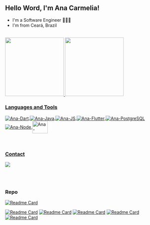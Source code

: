 ## Hello Word, I'm Ana Carmelia!


  - I'm a Software Engineer 👩🏻‍💻
  - I'm from Ceará, Brazil


<br>

<a href="https://github.com/anabenicio">
<img height="190em" src="https://github-readme-stats.vercel.app/api?username=anabenicio&theme=tokyonight&show_icons=true)"/>
<img height="190em" src="https://github-readme-stats.vercel.app/api/top-langs/?username=anabenicio&layout=compact&theme=tokyonight&show_icons=true"/>


<br>

### Languages and Tools

<div style="display: inline_block">
 
  
  <img align="center" alt="Ana-Dart" src="https://img.shields.io/badge/Dart-0175C2?style=for-the-badge&logo=dart&logoColor=white">
  <img align="center" alt="Ana-Java"  src="https://img.shields.io/badge/Java-ED8B00?style=for-the-badge&logo=java&logoColor=white">
  <img align="center" alt="Ana-JS"  src="https://img.shields.io/badge/JavaScript-323330?style=for-the-badge&logo=javascript&logoColor=F7DF1E">
  <img align="center" alt="Ana-Flutter" src="https://img.shields.io/badge/Flutter-02569B?style=for-the-badge&logo=flutter&logoColor=white">
  <img align="center" alt="Ana-PostgreSQL" src="https://img.shields.io/badge/PostgreSQL-316192?style=for-the-badge&logo=postgresql&logoColor=white">
  <img align="center" alt="Ana-Node" src="https://img.shields.io/badge/Node.js-43853D?style=for-the-badge&logo=node.js&logoColor=white">
  <img align="center" alt="Ana-Docker" height="40" width="50" src="https://cdn.jsdelivr.net/gh/devicons/devicon/icons/docker/docker-original-wordmark.svg">
       
         

</div><br>

<br>

### Contact

<div>
  <a href="mailto:anacarmelibe@gmail.com" target="_blank"><img src="https://img.shields.io/badge/Gmail-D14836?style=for-the-badge&logo=gmail&logoColor=white" target="_blank"></a>
</div>
  
<br><br>
  
 ### Repo
 
  [![Readme Card](https://github-readme-stats.vercel.app/api/pin/?username=anabenicio&repo=bankline-api&theme=tokyonight)](https://github.com/anabenicio/bankline-api)
  
  [![Readme Card](https://github-readme-stats.vercel.app/api/pin/?username=anabenicio&repo=QRcode&theme=tokyonight)](https://github.com/anabenicio/QRcode)
  [![Readme Card](https://github-readme-stats.vercel.app/api/pin/?username=anabenicio&repo=depesas-pessoais&theme=tokyonight)](https://github.com/anabenicio/depesas-pessoais)
  [![Readme Card](https://github-readme-stats.vercel.app/api/pin/?username=anabenicio&repo=GuiaDePerguntas&theme=tokyonight)](https://github.com/anabenicio/GuiaDePerguntas)
  [![Readme Card](https://github-readme-stats.vercel.app/api/pin/?username=anabenicio&repo=chat&theme=tokyonight)](https://github.com/anabenicio/Chat)
  [![Readme Card](https://github-readme-stats.vercel.app/api/pin/?username=anabenicio&repo=Batalha_Naval_PDS_Cliente&theme=tokyonight)](https://github.com/anabenicio/Batalha_Naval_PDS_Cliente)
  


